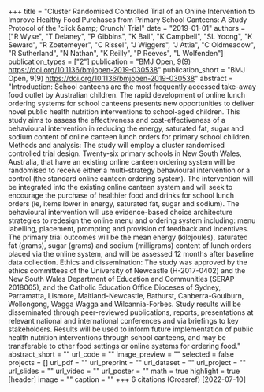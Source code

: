 +++
title = "Cluster Randomised Controlled Trial of an Online Intervention to Improve Healthy Food Purchases from Primary School Canteens: A Study Protocol of the 'click \&amp; Crunch' Trial"
date = "2019-01-01"
authors = ["R Wyse", "T Delaney", "P Gibbins", "K Ball", "K Campbell", "SL Yoong", "K Seward", "R Zoetemeyer", "C Rissel", "J Wiggers", "J Attia", "C Oldmeadow", "R Sutherland", "N Nathan", "K Reilly", "P Reeves", "L Wolfenden"]
publication_types = ["2"]
publication = "BMJ Open, 9(9) https://doi.org/10.1136/bmjopen-2019-030538"
publication_short = "BMJ Open, 9(9) https://doi.org/10.1136/bmjopen-2019-030538"
abstract = "Introduction: School canteens are the most frequently accessed take-away food outlet by Australian children. The rapid development of online lunch ordering systems for school canteens presents new opportunities to deliver novel public health nutrition interventions to school-aged children. This study aims to assess the effectiveness and cost-effectiveness of a behavioural intervention in reducing the energy, saturated fat, sugar and sodium content of online canteen lunch orders for primary school children. Methods and analysis: The study will employ a cluster randomised controlled trial design. Twenty-six primary schools in New South Wales, Australia, that have an existing online canteen ordering system will be randomised to receive either a multi-strategy behavioural intervention or a control (the standard online canteen ordering system). The intervention will be integrated into the existing online canteen system and will seek to encourage the purchase of healthier food and drinks for school lunch orders (ie, items lower in energy, saturated fat, sugar and sodium). The behavioural intervention will use evidence-based choice architecture strategies to redesign the online menu and ordering system including: menu labelling, placement, prompting and provision of feedback and incentives. The primary trial outcomes will be the mean energy (kilojoules), saturated fat (grams), sugar (grams) and sodium (milligrams) content of lunch orders placed via the online system, and will be assessed 12 months after baseline data collection. Ethics and dissemination: The study was approved by the ethics committees of the University of Newcastle (H-2017-0402) and the New South Wales Department of Education and Communities (SERAP 2018065), and the Catholic Education Office Dioceses of Sydney, Parramatta, Lismore, Maitland-Newcastle, Bathurst, Canberra-Goulburn, Wollongong, Wagga Wagga and Wilcannia-Forbes. Study results will be disseminated through peer-reviewed publications, reports, presentations at relevant national and international conferences and via briefings to key stakeholders. Results will be used to inform future implementation of public health nutrition interventions through school canteens, and may be transferable to other food settings or online systems for ordering food."
abstract_short = ""
url_code = ""
image_preview = ""
selected = false
projects = []
url_pdf = ""
url_preprint = ""
url_dataset = ""
url_project = ""
url_slides = ""
url_video = ""
url_poster = ""
math = true
highlight = true
[header]
image = ""
caption = ""
+++
6 citations (Crossref) [2022-07-10]
